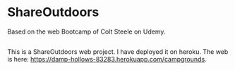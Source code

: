 # ShareOutdoors
Based on the web Bootcamp of Colt Steele on Udemy.

##
This is a ShareOutdoors web project. I have deployed it on heroku. The web is here: https://damp-hollows-83283.herokuapp.com/campgrounds.

